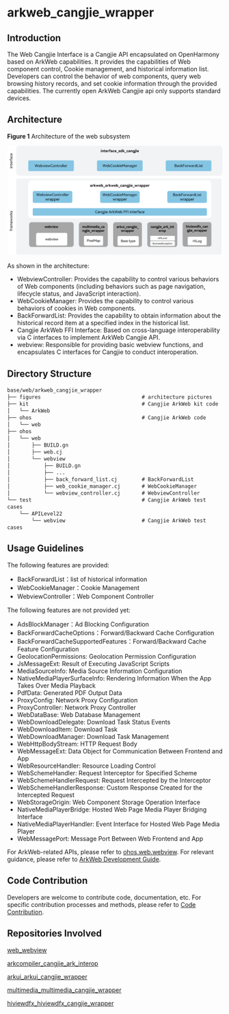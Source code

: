 # arkweb_cangjie_wrapper

## Introduction

The Web Cangjie Interface is a Cangjie API encapsulated on OpenHarmony based on ArkWeb capabilities. It provides the capabilities of Web component control, Cookie management, and historical information list. Developers can control the behavior of web components, query web browsing history records, and set cookie information through the provided capabilities. The currently open ArkWeb Cangjie api only supports standard devices.

## Architecture

**Figure 1** Architecture of the web subsystem

![Architecture of the web subsystem](figures/arkweb_cangjie_wrapper_architecture_en.png)

As shown in the architecture:

- WebviewController: Provides the capability to control various behaviors of Web components (including behaviors such as page navigation, lifecycle status, and JavaScript interaction).
- WebCookieManager: Provides the capability to control various behaviors of cookies in Web components.
- BackForwardList: Provides the capability to obtain information about the historical record item at a specified index in the historical list.
- Cangjie ArkWeb FFI Interface:  Based on cross-language interoperability via C interfaces to implement ArkWeb Cangjie API.
- webview: Responsible for providing basic webview functions, and encapsulates C interfaces for Cangjie to conduct interoperation.

## Directory Structure

```
base/web/arkweb_cangjie_wrapper
├── figures                                 # architecture pictures
├── kit                                     # Cangjie ArkWeb kit code
│   └── ArkWeb
├── ohos                                    # Cangjie ArkWeb code
│   └── web
├── ohos
│   └── web
│       ├── BUILD.gn
│       ├── web.cj
│       └── webview
│           ├── BUILD.gn
│           ├── ...
│           ├── back_forward_list.cj        # BackForwardList
│           ├── web_cookie_manager.cj       # WebCookieManager
│           └── webview_controller.cj       # WebviewController
└── test                                    # Cangjie ArkWeb test cases
    └── APILevel22
        └── webview                         # Cangjie ArkWeb test cases
```
## Usage Guidelines

The following features are provided:

  - BackForwardList：list of historical information
  - WebCookieManager：Cookie Management
  - WebviewController：Web Component Controller

The following features are not provided yet:

  - AdsBlockManager：Ad Blocking Configuration
  - BackForwardCacheOptions：Forward/Backward Cache Configuration
  - BackForwardCacheSupportedFeatures：Forward/Backward Cache Feature Configuration
  - GeolocationPermissions: Geolocation Permission Configuration
  - JsMessageExt: Result of Executing JavaScript Scripts
  - MediaSourceInfo: Media Source Information Configuration
  - NativeMediaPlayerSurfaceInfo: Rendering Information When the App Takes Over Media Playback
  - PdfData: Generated PDF Output Data
  - ProxyConfig: Network Proxy Configuration
  - ProxyController: Network Proxy Controller
  - WebDataBase: Web Database Management
  - WebDownloadDelegate: Download Task Status Events
  - WebDownloadItem: Download Task
  - WebDownloadManager: Download Task Management
  - WebHttpBodyStream: HTTP Request Body
  - WebMessageExt: Data Object for Communication Between Frontend and App
  - WebResourceHandler: Resource Loading Control
  - WebSchemeHandler: Request Interceptor for Specified Scheme
  - WebSchemeHandlerRequest: Request Intercepted by the Interceptor
  - WebSchemeHandlerResponse: Custom Response Created for the Intercepted Request
  - WebStorageOrigin: Web Component Storage Operation Interface
  - NativeMediaPlayerBridge: Hosted Web Page Media Player Bridging Interface
  - NativeMediaPlayerHandler: Event Interface for Hosted Web Page Media Player
  - WebMessagePort: Message Port Between Web Frontend and App

For ArkWeb-related APIs, please refer to [ohos.web.webview](https://gitcode.com/openharmony-sig/arkcompiler_cangjie_ark_interop/blob/master/doc/API_Reference/source_en/apis/ArkWeb/cj-apis-webview.md). For relevant guidance, please refer to [ArkWeb Development Guide](https://gitcode.com/openharmony-sig/arkcompiler_cangjie_ark_interop/blob/master/doc/Dev_Guide/source_en/web/cj-web-component-overview.md).

## Code Contribution

Developers are welcome to contribute code, documentation, etc. For specific contribution processes and methods, please refer to [Code Contribution](https://gitcode.com/openharmony/docs/blob/master/en/contribute/code-contribution.md).

## Repositories Involved

[web_webview](https://gitcode.com/openharmony/web_webview)

[arkcompiler_cangjie_ark_interop](https://gitcode.com/openharmony-sig/arkcompiler_cangjie_ark_interop)

[arkui_arkui_cangjie_wrapper](https://gitcode.com/openharmony-sig/arkui_arkui_cangjie_wrapper)

[multimedia_multimedia_cangjie_wrapper](https://gitcode.com/openharmony-sig/multimedia_multimedia_cangjie_wrapper)

[hiviewdfx_hiviewdfx_cangjie_wrapper](https://gitcode.com/openharmony-sig/hiviewdfx_hiviewdfx_cangjie_wrapper)
